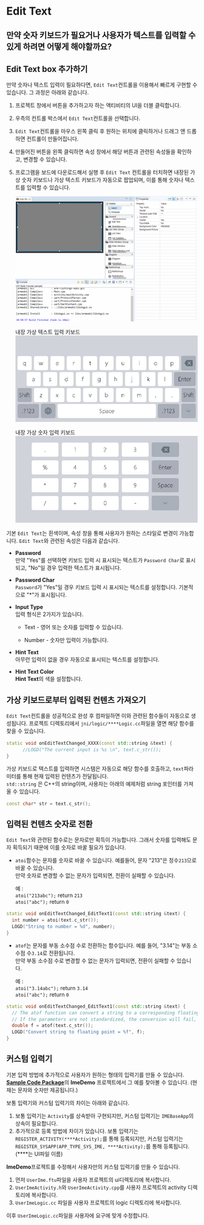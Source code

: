 # Edit Text
## 만약 숫자 키보드가 필요거나 사용자가 텍스트를 입력할 수 있게 하려면 어떻게 해야할까요?
## <span id = "add_edit_text">Edit Text box 추가하기</span>
 만약 숫자나 텍스트 입력이 필요하다면, `Edit Text`컨트롤을 이용해서 빠르게 구현할 수 있습니다. 그 과정은 아래와 같습니다.
1. 프로젝트 창에서 버튼을 추가하고자 하는 액티비티의 UI을 더블 클릭합니다.

2. 우측의 컨트롤 박스에서 `Edit Text`컨트롤을 선택합니다.

3. `Edit Text`컨트롤을 마우스 왼쪽 클릭 후 원하는 위치에 클릭하거나 드래그 앤 드롭하면 컨트롤이 만들어집니다.

4. 만들어진 버튼을 왼쪽 클릭하면 속성 창에서 해당 버튼과 관련된 속성들을 확인하고, 변경할 수 있습니다.

5. 프로그램을 보드에 다운로드해서 실행 후 `Edit Text` 컨트롤을 터치하면 내장된 가상 숫자 키보드나 가상 텍스트 키보드가 자동으로 팝업되며, 이를 통해 숫자나 텍스트를 입력할 수 있습니다.

    ![](assets/EditText-create.gif)     

    

    내장 가상 텍스트 입력 키보드
     ![](assets/edittext/input_method.jpg)    

    

    내장 가상 숫자 입력 키보드
      ![](assets/edittext/input_method_num.jpg)

 기본 `Edit Text`는 흰색이며, 속성 창을 통해 사용자가 원하는 스타일로 변경이 가능합니다. `Edit Text`와 관련된 속성은 다음과 같습니다.
  * **Password**  
    만약 "Yes"를 선택하면 키보드 입력 시 표시되는 텍스트가 `Password Char`로 표시되고, "No"일 경우 입력한 텍스트가 표시됩니다.
    
  * **Password Char**  
    `Password`가 "Yes"일 경우 키보드 입력 시 표시되는 텍스트를 설정합니다. 기본적으로 "*"가 표시됩니다.
    
  * **Input Type**  
    입력 형식은 2가지가 있습니다. 
    
       * Text - 영어 또는 숫자를 입력할 수 있습니다.
    
       * Number - 숫자만 입력이 가능합니다.
    
  * **Hint Text**  
    아무런 입력이 없을 경우 자동으로 표시되는 텍스트를 설정합니다.
    
  * **Hint Text Color**  
    **Hint Text**의 색을 설정합니다. 
    
    

## 가상 키보드로부터 입력된 컨텐츠 가져오기
`Edit Text`컨트롤을 성공적으로 완성 후 컴파일하면 이와 관련된 함수들이 자동으로 생성됩니다. 프로젝트 디렉토리에서 `jni/logic/****Logic.cc`파일을 열면 해당 함수를 찾을 수 있습니다.

```C++
static void onEditTextChanged_XXXX(const std::string &text) {
	  //LOGD("The current input is %s \n", text.c_str());
}
```
가상 키보드로 텍스트를 입력하면 시스템은 자동으로 해당 함수를 호출하고, `text`파라미터를 통해 현재 입력된 컨텐츠가 전달됩니다.   
`std::string` 은 C++의 string이며, 사용자는 아래의 예제처럼 string 포인터를 가져올 수 있습니다. 

```C++
const char* str = text.c_str();
```



## 입력된 컨텐츠 숫자로 전환
`Edit Text`와 관련된 함수로는 문자로만 획득이 가능합니다. 그래서 숫자를 입력해도 문자 획득되기 때문에 이를 숫자로 바꿀 필요가 있습니다.

* `atoi`함수는 문자를 숫자로 바꿀 수 있습니다. 예를들어,  문자 "213"은 정수`213`으로 바꿀 수 있습니다.  
  만약 숫자로 변경할 수 없는 문자가 입력되면, 전환이 실패할 수 있습니다.
  
  예 :  
  `atoi("213abc");` return `213`  
  `atoi("abc");`  return `0`
```C++
static void onEditTextChanged_EditText1(const std::string &text) {
  int number = atoi(text.c_str());
  LOGD("String to number = %d", number);
}
```
* `atof`는 문자를 부동 소수점 수로 전환하는 함수입니다. 예를 들어, "3.14"는 부동 소수점 수`3.14`로 전환됩니다.  
  만약 부동 소수점 수로 변경할 수 없는 문자가 입력되면, 전환이 실패할 수 있습니다.
  
  예 :  
  `atoi("3.14abc");` return `3.14`  
  `atoi("abc");`  return `0`
```C++
static void onEditTextChanged_EditText1(const std::string &text) {
  // The atof function can convert a string to a corresponding floating point number, for example, "3.14" can be converted to an   // integer 3.14
  // If the parameters are not standardized, the conversion will fail, and the number 0 will be returned uniformly
  double f = atof(text.c_str());
  LOGD("Convert string to floating point = %f", f);
}
```

## 커스텀 입력기
 기본 입력 방법에 추가적으로 사용자가 원하는 형태의 입력기를 만들 수 있습니다. [**Sample Code Package**](demo_download.md#demo_download)의 **ImeDemo** 프로젝트에서 그 예를 찾아볼 수 있습니다. (현재는 문자와 숫자만 제공됩니다.)

보통 입력기와 커스텀 입력기의 차이는 아래와 같습니다.
1. 보통 입력기는 `Activity`를 상속받아 구현되지만, 커스텀 입력기는 `IMEBaseApp`의 상속이 필요합니다.
2. 추가적으로 등록 방법에 차이가 있습니다. 보통 입력기는 `REGISTER_ACTIVITY(****Activity);`를 통해 등록되지만, 커스텀 입력기는 `REGISTER_SYSAPP(APP_TYPE_SYS_IME, ****Activity);`를 통해 등록됩니다.(*\***는 UI파일 이름)

 **ImeDemo**프로젝트를 수정해서 사용자만의 커스텀 입력기를 만들 수 있습니다.
1. 먼저 `UserIme.ftu`파일을 사용자 프로젝트의 ui디렉토리에 복사합니다.
2. `UserImeActivity.h`와 `UserImeActivity.cpp`를 사용자 프로젝트의 activity 디렉토리에 복사합니다.
3. `UserImeLogic.cc` 파일을 사용자 프로젝트의 logic 디렉토리에 복사합니다.

이후 `UserImeLogic.cc`파일을 사용자에 요구에 맞게 수정합니다.
